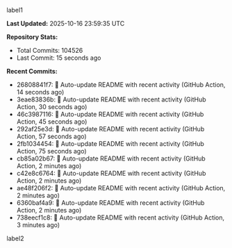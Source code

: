 
label1 
<!-- ACTIVITY_START -->
**Last Updated:** 2025-10-16 23:59:35 UTC

**Repository Stats:**
- Total Commits: 104526
- Last Commit: 15 seconds ago

**Recent Commits:**
- 26808841f7: 🤖 Auto-update README with recent activity (GitHub Action, 14 seconds ago)
- 3eae83836b: 🤖 Auto-update README with recent activity (GitHub Action, 30 seconds ago)
- 46c3987116: 🤖 Auto-update README with recent activity (GitHub Action, 45 seconds ago)
- 292af25e3d: 🤖 Auto-update README with recent activity (GitHub Action, 57 seconds ago)
- 2fb1034454: 🤖 Auto-update README with recent activity (GitHub Action, 75 seconds ago)
- cb85a02b67: 🤖 Auto-update README with recent activity (GitHub Action, 2 minutes ago)
- c42e8c6764: 🤖 Auto-update README with recent activity (GitHub Action, 2 minutes ago)
- ae48f206f2: 🤖 Auto-update README with recent activity (GitHub Action, 2 minutes ago)
- 6360baf4a9: 🤖 Auto-update README with recent activity (GitHub Action, 2 minutes ago)
- 738eecf1c8: 🤖 Auto-update README with recent activity (GitHub Action, 3 minutes ago)
<!-- ACTIVITY_END -->

label2
